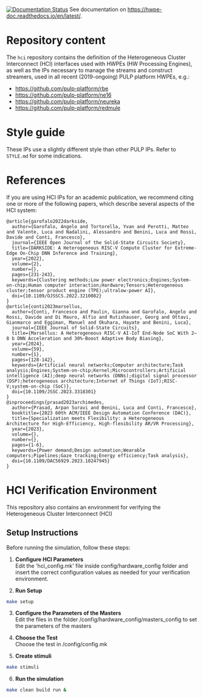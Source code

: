 [![Documentation Status](https://readthedocs.org/projects/hwpe-doc/badge/?version=latest)](https://hwpe-doc.readthedocs.io/en/latest/?badge=latest)
See documentation on https://hwpe-doc.readthedocs.io/en/latest/.

# Repository content
The `hci` repository contains the definition of the Heterogeneous Cluster Interconnect (HCI) interfaces used with HWPEs (HW Processing Engines), as well as the IPs necessary to manage the streams and construct streamers, used in all recent (2019-ongoing) PULP platform HWPEs, e.g.:
 - https://github.com/pulp-platform/rbe
 - https://github.com/pulp-platform/ne16
 - https://github.com/pulp-platform/neureka
 - https://github.com/pulp-platform/redmule

# Style guide
These IPs use a slightly different style than other PULP IPs. Refer to `STYLE.md` for some indications.

# References
If you are using HCI IPs for an academic publication, we recommend citing one or more of the following papers, which describe several aspects of the HCI system:
```
@article{garofalo2022darkside,
  author={Garofalo, Angelo and Tortorella, Yvan and Perotti, Matteo and Valente, Luca and Nadalini, Alessandro and Benini, Luca and Rossi, Davide and Conti, Francesco},
  journal={IEEE Open Journal of the Solid-State Circuits Society}, 
  title={DARKSIDE: A Heterogeneous RISC-V Compute Cluster for Extreme-Edge On-Chip DNN Inference and Training}, 
  year={2022},
  volume={2},
  number={},
  pages={231-243},
  keywords={Clustering methods;Low power electronics;Engines;System-on-chip;Human computer interaction;Hardware;Tensors;Heterogeneous cluster;tensor product engine (TPE);ultralow-power AI},
  doi={10.1109/OJSSCS.2022.3210082}
}
@article{conti2023marsellus,
  author={Conti, Francesco and Paulin, Gianna and Garofalo, Angelo and Rossi, Davide and Di Mauro, Alfio and Rutishauser, Georg and Ottavi, Gianmarco and Eggiman, Manuel and Okuhara, Hayate and Benini, Luca},
  journal={IEEE Journal of Solid-State Circuits}, 
  title={Marsellus: A Heterogeneous RISC-V AI-IoT End-Node SoC With 2–8 b DNN Acceleration and 30%-Boost Adaptive Body Biasing}, 
  year={2024},
  volume={59},
  number={1},
  pages={128-142},
  keywords={Artificial neural networks;Computer architecture;Task analysis;Engines;System-on-chip;Kernel;Microcontrollers;Artificial intelligence (AI);deep neural networks (DNNs);digital signal processor (DSP);heterogeneous architecture;Internet of Things (IoT);RISC-V;system-on-chip (SoC)},
  doi={10.1109/JSSC.2023.3318301}
}
@inproceedings{prasad2023archimedes,
  author={Prasad, Arpan Suravi and Benini, Luca and Conti, Francesco},
  booktitle={2023 60th ACM/IEEE Design Automation Conference (DAC)}, 
  title={Specialization meets Flexibility: a Heterogeneous Architecture for High-Efficiency, High-flexibility AR/VR Processing}, 
  year={2023},
  volume={},
  number={},
  pages={1-6},
  keywords={Power demand;Design automation;Wearable computers;Pipelines;Gaze tracking;Energy efficiency;Task analysis},
  doi={10.1109/DAC56929.2023.10247945}
}
```
# HCI Verification Environment

This repository also contains an environment for verifying the Heterogeneous Cluster Interconnect (HCI)

## Setup Instructions

Before running the simulation, follow these steps:

1. **Configure HCI Parameters** <br>
Edit the 'hci_config.mk' file inside config/hardware_config folder and insert the correct configuration values as needed for your verification environment. <br>  

2. **Run Setup**
```bash
make setup
```  
3. **Configure the Parameters of the Masters** <br>
Edit the files in the folder /config/hardware_config/masters_config to set the parameters of the masters  

4. **Choose the Test** <br>
Choose the test in /config/config.mk  

5. **Create stimuli** <br>
```bash
make stimuli
```  

6. **Run the simulation** <br>
```bash
make clean build run &
```